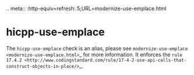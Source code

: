 .. meta:: :http-equiv=refresh: 5;URL=modernize-use-emplace.html

hicpp-use-emplace
=================

The `hicpp-use-emplace` check is an alias, please see
`modernize-use-emplace <modernize-use-emplace.html>`\_ for more
information. It enforces the
`rule 17.4.2 <http://www.codingstandard.com/rule/17-4-2-use-api-calls-that-construct-objects-in-place/>`\_.
